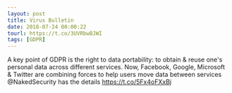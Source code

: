 ```yaml
---
layout: post
title: Virus Bulletin
date: 2018-07-24 00:00:22
tourl: https://t.co/3UVRbwBJWI
tags: [GDPR]
---
```

A key point of GDPR is the right to data portability: to obtain &amp; reuse one's personal data across different services. Now, Facebook, Google, Microsoft &amp; Twitter are combining forces to help users move data between services @NakedSecurity has the details https://t.co/5Fx4oFXxBj
